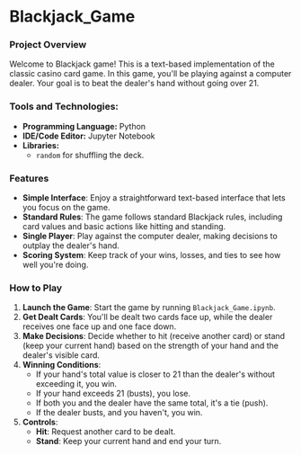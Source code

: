 # Blackjack_Game

### Project Overview
Welcome to Blackjack game! This is a text-based implementation of the classic casino card game. In this game, you'll be playing against a computer dealer. Your goal is to beat the dealer's hand without going over 21.

### Tools and Technologies:

- **Programming Language:** Python
- **IDE/Code Editor:** Jupyter Notebook
- **Libraries:**
  - `random` for shuffling the deck.

### Features
- **Simple Interface**: Enjoy a straightforward text-based interface that lets you focus on the game.
- **Standard Rules**: The game follows standard Blackjack rules, including card values and basic actions like hitting and standing.
- **Single Player**: Play against the computer dealer, making decisions to outplay the dealer's hand.
- **Scoring System**: Keep track of your wins, losses, and ties to see how well you're doing.

### How to Play
1. **Launch the Game**: Start the game by running `Blackjack_Game.ipynb`.
2. **Get Dealt Cards**: You'll be dealt two cards face up, while the dealer receives one face up and one face down.
3. **Make Decisions**: Decide whether to hit (receive another card) or stand (keep your current hand) based on the strength of your hand and the dealer's visible card.
4. **Winning Conditions**:
   - If your hand's total value is closer to 21 than the dealer's without exceeding it, you win.
   - If your hand exceeds 21 (busts), you lose.
   - If both you and the dealer have the same total, it's a tie (push).
   - If the dealer busts, and you haven't, you win.
5. **Controls**:
   - **Hit**: Request another card to be dealt.
   - **Stand**: Keep your current hand and end your turn.
